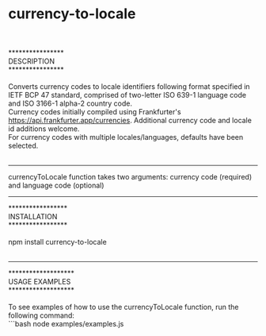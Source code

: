 # currency-to-locale<br><br>
****************<br>
DESCRIPTION<br>
****************<br><br>
Converts currency codes to locale identifiers following format specified in IETF BCP 47 standard, comprised of two-letter ISO 639-1 language code and ISO 3166-1 alpha-2 country code.<br>
Currency codes initially compiled using Frankfurter's https://api.frankfurter.app/currencies. Additional currency code and locale id additions welcome.<br>
For currency codes with multiple locales/languages, defaults have been selected.<br><br>
<hr>
currencyToLocale function takes two arguments: currency code (required) and language code (optional)
<hr>
*****************<br>
INSTALLATION<br>
*****************<br><br>
npm install currency-to-locale<br><br>
<hr>
*******************<br>
USAGE EXAMPLES<br>
*******************<br><br>
To see examples of how to use the currencyToLocale function, run the following command:<br>
```bash
node examples/examples.js

